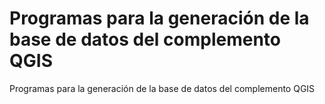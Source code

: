 # Programas para la generación de la base de datos del complemento QGIS

Programas para la generación de la base de datos del complemento QGIS
